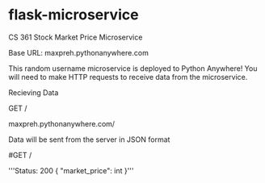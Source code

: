 # flask-microservice
CS 361 Stock Market Price Microservice

Base URL: maxpreh.pythonanywhere.com

This random username microservice is deployed to Python Anywhere! You will need to make HTTP requests to receive data from the microservice.

Recieving Data

GET /<symbol>

maxpreh.pythonanywhere.com/<symbol>

Data will be sent from the server in JSON format

#GET /<symbol>

'''Status: 200
{
    "market_price": int
}'''
